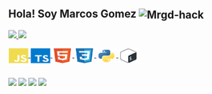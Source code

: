 ## Hola! Soy Marcos Gomez  <img align="center" alt="Mrgd-hack" height="40" width="120" src="https://c.tenor.com/Nr2EPwsYNVsAAAAj/microsoft-hackathon.gif">
<a href="https://github.com/MarcosRGD">
  <img height="180em" src="https://github-readme-stats-eight-theta.vercel.app/api?username=MarcosRGD&show_icons=true&theme=dark&include_all_commits=true&count_private=true"/>
  <img height="180em" src="https://github-readme-stats-eight-theta.vercel.app/api/top-langs/?username=MarcosRGD&layout=compact&langs_count=8&theme=dark"/>
<div>
<div style="display: inline_block"><br>
  <img align="center" alt="Mrgd-Js" height="30" width="40" src="https://raw.githubusercontent.com/devicons/devicon/master/icons/javascript/javascript-plain.svg">
  <img align="center" alt="Mrgd-Ts" height="30" width="40" src="https://raw.githubusercontent.com/devicons/devicon/master/icons/typescript/typescript-plain.svg">
  <img align="center" alt="Mrgd-HTML" height="30" width="40" src="https://raw.githubusercontent.com/devicons/devicon/master/icons/html5/html5-original.svg">
  <img align="center" alt="Mrgd-CSS" height="30" width="40" src="https://raw.githubusercontent.com/devicons/devicon/master/icons/css3/css3-original.svg">
  <img align="center" alt="Mrgd-HTML" height="30" width="40" src="https://raw.githubusercontent.com/devicons/devicon/master/icons/python/python-original.svg">
  <img align="center" alt="Mrgd-bash" height="30" width="40" src="https://raw.githubusercontent.com/devicons/devicon/master/icons/bash/bash-original.svg">
</div>
  
  ##
  
  <div>
  <a href = "mailto: mastermind51@gmail.com"><img src="https://img.shields.io/badge/-Gmail-%23EA4335?style=for-the-badge&logo=gmail&logoColor=white" target="_blank"></a>
  <a href="https://www.linkedin.com/in/marcosrgomezd/" target="_blank"><img src="https://img.shields.io/badge/-LinkedIn-%230077B5?style=for-the-badge&logo=linkedin&logoColor=white" target="_blank"></a>
  <a href="https://www.youtube.com/channel/UCQ9wZFhCOI1GHpp77XsxOow" target="_blank"><img src="https://img.shields.io/badge/-Youtube-%23333?style=for-the-badge&logo=youtube&logoColor=white" target="_blank"></a>
  <a href="https://www.instagram.com/marcosrgd/" target="_blank"><img src="https://img.shields.io/badge/-Instagram-%23E4405F?style=for-the-badge&logo=instagram&logoColor=white" target="_blank"></a>
</div>
